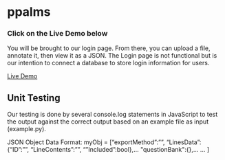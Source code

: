 # ppalms

<h3>Click on the Live Demo below</h3>
<p>You will be brought to our login page. From there, you can upload a file, annotate it, then view it as a JSON.
The Login page is not functional but is our intention to connect a database to store login information for users.</p>

<a href="http://etanetan.github.io/ppalms/">Live Demo</a>

<h2>Unit Testing</h2>
Our testing is done by several console.log statements in JavaScript to test the output against the correct output based on an example file as input (example.py). 


JSON Object Data Format:
myObj = 
[“exportMethod”:””, “LinesData”: 
{“ID”:””, “LineContents”:””, “”Included”:bool},...
"questionBank":{},...
 … ]
 
